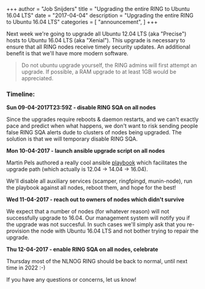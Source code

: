 +++
author = "Job Snijders"
title = "Upgrading the entire RING to Ubuntu 16.04 LTS"
date = "2017-04-04"
description = "Upgrading the entire RING to Ubuntu 16.04 LTS"
categories = [
    "announcement",
]
+++

Next week we're going to upgrade all Ubuntu 12.04 LTS (aka "Precise") hosts to Ubuntu 16.04 LTS (aka "Xenial"). This upgrade is necessary to ensure that all RING nodes receive timely security updates. An additional benefit is that we'll have more modern software.

> Do not ubuntu upgrade yourself, the RING admins will first attempt an upgrade.
> If possible, a RAM upgrade to at least 1GB would be appreciated.

### Timeline:

**Sun 09-04-2017T23:59Z - disable RING SQA on all nodes**

Since the upgrades require reboots & daemon restarts, and we can't exactly pace and predict when what happens, we don't want to risk sending people false RING SQA alerts dude to clusters of nodes being upgraded. The solution is that we will temporary disable RING SQA.

**Mon 10-04-2017 - launch ansible upgrade script on all nodes**

Martin Pels authored a really cool ansible [playbook](https://github.com/NLNOG/ring-ansible/blob/master/ubuntu_upgrade.yml) which facilitates the upgrade path (which actually is 12.04 -> 14.04 -> 16.04).

We'll disable all auxiliary services (scamper, ringfpingd, munin-node), run the playbook against all nodes, reboot them, and hope for the best!

**Wed 11-04-2017 - reach out to owners of nodes which didn't survive**

We expect that a number of nodes (for whatever reason) will not successfully upgrade to 16.04. Our management system will notify you if the upgrade was not succesful. In such cases we'll simply ask that you re-provision the node with Ubuntu 16.04 LTS and not bother trying to repair the upgrade.

**Thu 12-04-2017 - enable RING SQA on all nodes, celebrate**

Thursday most of the NLNOG RING should be back to normal, until next time in 2022 :-)

If you have any questions or concerns, let us know!

